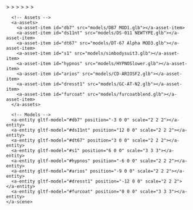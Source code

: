 <!DOCTYPE html>
<html>
  <head>
    <meta charset="utf-8">
    <title>Ashimmersion and Crescent Dawn's Showcase!</title>
    <meta name="description" content="A-Frame Prototype">
    <script src="https://aframe.io/releases/1.4.2/aframe.min.js"></script>
    <script src="https://unpkg.com/aframe-effects@^1.0.0/dist/aframe-effects.min.js"></script>
    <script src="https://unpkg.com/aframe-extras@6.1.1/dist/aframe-extras.min.js"></script>
    <script src="https://unpkg.com/aframe-effects@^1.0.0/dist/aframe-effects.min.js"></script>
    <meta name="viewport" content="width=device-width, initial-scale=1.0">
  </head>
  <body>
    <a-scene
      vr-mode-ui="enabled: true"
      webxr="optionalFeatures: hit-test, local-floor; requiredFeatures: local-floor"
      background="color: #001a33"
      shadow="type: pcsoft"
      effects="bloom"
      effects__bloom="strength: 1.5; radius: .7; threshold: 0.2"
      fog="type: linear; color: #ffffff"
>
      <!-- Lighting -->
      <a-light type="ambient" color="#ffffff" intensity=".8"castShadow="true"></a-light>
      <a-light type="point" intensity="0.3" position="0 20 0" distance="30"></a-light>
>
      <!-- Sky -->
      <a-sky src="models/Screenshot 2025-03-22 184201.png" rotation="0 -90 -90"></a-sky>
>
      <!-- Ground -->
      <a-plane rotation="-90 0 0" width="50" height="50" color="#a9a9a9" shadow="receive: true" visible="false"></a-plane>
>      
      <!-- Player Rig (works for Desktop, Mobile & VR) -->
      <a-entity id="player" movement-controls position="0 1.6 4">
        <!-- Head / Camera -->
        <a-entity camera look-controls wasd-controls></a-entity>
>
        <!-- VR Controllers -->
        <a-entity laser-controls="hand: left"></a-entity>
        <a-entity laser-controls="hand: right"></a-entity>
      </a-entity>
>
      <!-- Camera -->
      <a-entity position="0 1.6 4">
        <a-camera wasd-controls-enabled="true" look-controls-enabled="true"></a-camera>
      </a-entity>
> 
      <!-- HUD text -->
      <a-entity position="0 -0.2 -1.2">
      <a-text
        value="Controls:\nWASD / Joystick = Move\nMouse / Look = Look around\nClick = Hide cursor\nVR Controllers = Point + Move"
        align="center"
        color="#FFF"
        width="2"></a-text>
      </a-entity>
      </a-entity>

>
      <!-- Assets -->
      <a-assets>
        <a-asset-item id="db7" src="models/DB7 MOD1.glb"></a-asset-item>
        <a-asset-item id="ds11nt" src="models/DS-011 NEWTYPE.glb"></a-asset-item>
        <a-asset-item id="dt67" src="models/DT-67 Alpha MOD3.glb"></a-asset-item>
        <a-asset-item id="s1" src="models/simbodysuit3.glb"></a-asset-item>
        <a-asset-item id="hypnos" src="models/HYPNOSlower.glb"></a-asset-item>
        <a-asset-item id="arios" src="models/CD-ARIOSF2.glb"></a-asset-item>
        <a-asset-item id="dresst1" src="models/GC-AT-N2.glb"></a-asset-item>
        <a-asset-item id="furcoat" src="models/furcoatblend.glb"></a-asset-item>
      </a-assets>

>
      <!-- Models -->
      <a-entity gltf-model="#db7" position="-3 0 0" scale="2 2 2"></a-entity>
      <a-entity gltf-model="#ds11nt" position="12 0 0" scale="2 2 2"></a-entity>
      <a-entity gltf-model="#dt67" position="3 0 0" scale="2 2 2"></a-entity>
      <a-entity gltf-model="#s1" position="6 0 0" scale="3 3 3"></a-entity>
      <a-entity gltf-model="#hypnos" position="-6 0 0" scale="2 2 2"></a-entity>
      <a-entity gltf-model="#arios" position="-9 0 0" scale="2 2 2"></a-entity>
      <a-entity gltf-model="#dresst1" position="-12 0 0" scale="2 2 2"></a-entity>
      <a-entity gltf-model="#furcoat" position="0 0 0" scale="3 3 3"></a-entity>
    </a-scene>
  </body>
</html>
